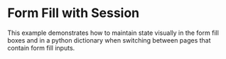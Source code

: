 # Form Fill with Session

This example demonstrates how to maintain state visually in the form fill boxes and in a python dictionary when switching between pages that contain form fill inputs.